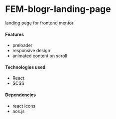# FEM-blogr-landing-page

landing page for frontend mentor

#### Features
- preloader
- responsive design
- animated content on scroll

#### Technologies used
- React
- SCSS

#### Dependencies
- react icons
- aos.js
